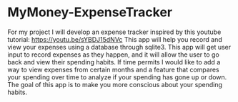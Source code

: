 # MyMoney-ExpenseTracker
For my project I will develop an expense tracker inspired by this youtube tutorial: https://youtu.be/sYBDJ15dNVc 
This app will help you record and view your expenses using a database through sqlite3.
This app will get user input to record expenses as they happen, and it will allow the user to go back and view their spending habits.
If time permits I would like to add a way to view expenses from certain months and a feature that compares your spending over time to analyze if your spending has gone up or down.
The goal of this app is to make you more conscious about your spending habits.
